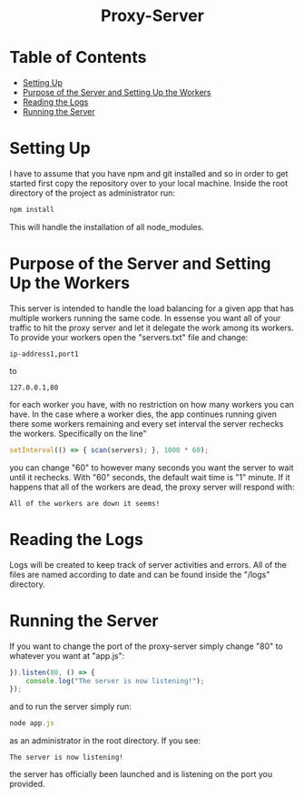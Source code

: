 <h1 align=center>Proxy-Server</h1>


# Table of Contents

- [Setting Up](#setting-up)
- [Purpose of the Server and Setting Up the Workers](#purpose-of-the-server-and-setting-up-the-workers)
- [Reading the Logs](#reading-the-logs)
- [Running the Server](#running-the-server)


# Setting Up
I have to assume that you have npm and git installed and so in order to get started first copy the repository over to your local machine. Inside the root directory of the project as administrator run:
```js
npm install
```
This will handle the installation of all node_modules.


# Purpose of the Server and Setting Up the Workers
This server is intended to handle the load balancing for a given app that has multiple workers running the same code. In essense you want all of your traffic to hit the proxy server and let it delegate the work among its workers. To provide your workers open the "servers.txt" file and change:
```
ip-address1,port1
```
to
```
127.0.0.1,80
```
for each worker you have, with no restriction on how many workers you can have. In the case where a worker dies, the app continues running given there some workers remaining and every set interval the server rechecks the workers. Specifically on the line"
```js
setInterval(() => { scan(servers); }, 1000 * 60);
```
you can change "60" to however many seconds you want the server to wait until it rechecks. With "60" seconds, the default wait time is "1" minute. If it happens that all of the workers are dead, the proxy server will respond with:
```
All of the workers are down it seems!
```



# Reading the Logs
Logs will be created to keep track of server activities and errors. All of the files are named according to date and can be found inside the "/logs" directory.



# Running the Server
If you want to change the port of the proxy-server simply change "80" to whatever you want at "app.js":
```js
}).listen(80, () => {
    console.log("The server is now listening!");
});
```
and to run the server simply run:
```js
node app.js
```
as an administrator in the root directory. If you see:
```
The server is now listening!
```
the server has officially been launched and is listening on the port you provided.
